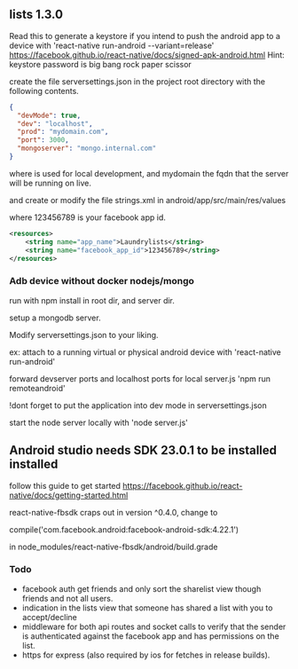 ## lists 1.3.0

Read this to generate a keystore if you intend to push the android app to a device with 'react-native run-android --variant=release'
https://facebook.github.io/react-native/docs/signed-apk-android.html
Hint: keystore password is big bang rock paper scissor

create the file serversettings.json in the project root directory with the following contents.
```json
{
  "devMode": true,
  "dev": "localhost",
  "prod": "mydomain.com",
  "port": 3000,
  "mongoserver": "mongo.internal.com"
}
```
where is used for local development, and mydomain the fqdn that the server will be running on live.


and create or modify the file strings.xml in android/app/src/main/res/values

where 123456789 is your facebook app id.
```xml
<resources>
    <string name="app_name">Laundrylists</string>
    <string name="facebook_app_id">123456789</string>
</resources>
```

### Adb device without docker nodejs/mongo

run with npm install in root dir, and server dir.

setup a mongodb server.

Modify serversettings.json to your liking.

ex: attach to a running virtual or physical android device with 'react-native run-android'

forward devserver ports and localhost ports for local server.js 'npm run remoteandroid'

!dont forget to put the application into dev mode in serversettings.json

start the node server locally with 'node server.js'

## Android studio needs SDK 23.0.1 to be installed installed
follow this guide to get started https://facebook.github.io/react-native/docs/getting-started.html

react-native-fbsdk craps out in version ^0.4.0, change to

compile('com.facebook.android:facebook-android-sdk:4.22.1')

in node_modules/react-native-fbsdk/android/build.grade


### Todo
* facebook auth get friends and only sort the sharelist view though friends and not all users.
* indication in the lists view that someone has shared a list with you to accept/decline
* middleware for both api routes and socket calls to verify that the sender is authenticated against the facebook app and has permissions on the list.
* https for express (also required by ios for fetches in release builds).
